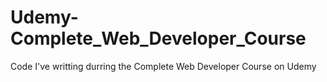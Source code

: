 # Udemy-Complete_Web_Developer_Course
Code I've writting durring the Complete Web Developer Course on Udemy
